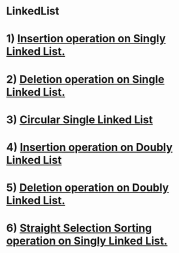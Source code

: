 # LinkedList

# 1) [Insertion operation on Singly Linked List.](https://github.com/ibadsaleem/LinkedList/blob/master/insertion_linked.cpp)
# 2) [Deletion operation on Single Linked List.](https://github.com/ibadsaleem/LinkedList/blob/master/deletion_linked.cpp)
# 3) [Circular Single Linked List](https://github.com/ibadsaleem/LinkedList/blob/master/Circular%20List.cpp)
# 4) [Insertion operation on Doubly Linked List](https://github.com/ibadsaleem/LinkedList/blob/master/Doubly_Link_List.cpp)
# 5) [Deletion operation on Doubly Linked List.](https://github.com/ibadsaleem/LinkedList/blob/master/Doubly_Link_List.cpp)
# 6) [Straight Selection Sorting operation on Singly Linked List.](https://github.com/ibadsaleem/LinkedList/blob/master/Straight_Selection_Sorting_Link_List.cpp)

